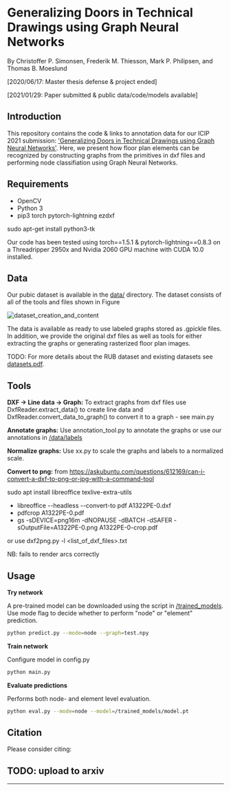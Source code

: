 # Generalizing Doors in Technical Drawings using Graph Neural Networks
By Christoffer P. Simonsen, Frederik M. Thiesson, Mark P. Philipsen, and Thomas B. Moeslund

[2020/06/17: Master thesis defense & project ended]

[2021/01/29: Paper submitted & public data/code/models available]

## Introduction

This repository contains the code & links to annotation data for our ICIP 2021 submission: ['Generalizing Doors in Technical Drawings using Graph Neural Networks'](https://arxiv.org/abs/xxx). Here, we present how floor plan elements can be recognized by constructing graphs from the primitives in dxf files and performing node classifiation using Graph Neural Networks.

## Requirements

- OpenCV
- Python 3
- pip3 torch pytorch-lightning ezdxf

sudo apt-get install python3-tk

Our code has been tested using torch==1.5.1 & pytorch-lightning==0.8.3 on a Threadripper 2950x and Nvidia 2060 GPU machine with CUDA 10.0 installed.

## Data

Our pubic dataset is available in the [data/](data/Public) directory. The dataset consists of all of the tools and files shown in Figure

![dataset_creation_and_content](figs/dataset_creation_and_content.png)

The data is available as ready to use labeled graphs stored as .gpickle files. In addition, we provide the original dxf files as well as tools for either extracting the graphs or generating rasterized floor plan images.

TODO: For more details about the RUB dataset and existing datasets see [datasets.pdf](datasets.pdf).

## Tools

**DXF -> Line data -> Graph:** To extract graphs from dxf files use DxfReader.extract_data() to create line data and DxfReader.convert_data_to_graph() to convert it to a graph - see main.py

**Annotate graphs:** Use annotation_tool.py to annotate the graphs or use our annotations in [/data/labels](/data/labels)

**Normalize graphs:** Use xx.py to scale the graphs and labels to a normalized scale.

**Convert to png:**
from https://askubuntu.com/questions/612169/can-i-convert-a-dxf-to-png-or-jpg-with-a-command-tool

sudo apt install libreoffice texlive-extra-utils

- libreoffice --headless --convert-to pdf A1322PE-0.dxf
- pdfcrop A1322PE-0.pdf
- gs -sDEVICE=png16m -dNOPAUSE -dBATCH -dSAFER -sOutputFile=A1322PE-0.png A1322PE-0-crop.pdf

or use dxf2png.py -l <list_of_dxf_files>.txt

NB: fails to render arcs correctly

## Usage

**Try network**

A pre-trained model can be downloaded using the script in [/trained_models](/trained_models). Use mode flag to decide whether to perform "node" or "element" prediction.

```bash
python predict.py --mode=node --graph=test.npy
```

**Train network**

Configure model in config.py  

```bash
python main.py
```

**Evaluate predictions**

Performs both node- and element level evaluation.

```bash
python eval.py --mode=node --model=/trained_models/model.pt
```

## Citation

Please consider citing:

TODO: upload to arxiv
---

---
